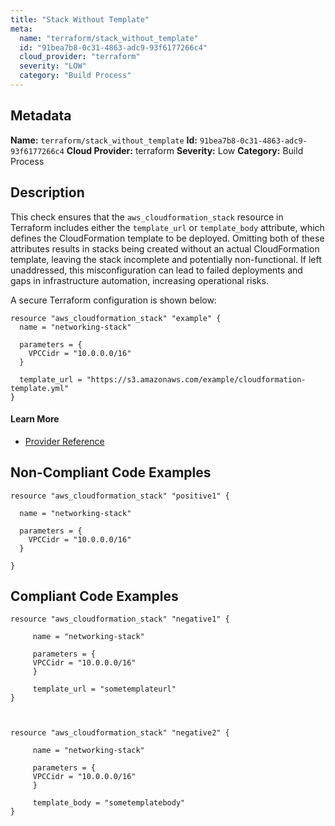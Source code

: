 ```yaml
---
title: "Stack Without Template"
meta:
  name: "terraform/stack_without_template"
  id: "91bea7b8-0c31-4863-adc9-93f6177266c4"
  cloud_provider: "terraform"
  severity: "LOW"
  category: "Build Process"
---
```

## Metadata
**Name:** `terraform/stack_without_template`
**Id:** `91bea7b8-0c31-4863-adc9-93f6177266c4`
**Cloud Provider:** terraform
**Severity:** Low
**Category:** Build Process
## Description
This check ensures that the `aws_cloudformation_stack` resource in Terraform includes either the `template_url` or `template_body` attribute, which defines the CloudFormation template to be deployed. Omitting both of these attributes results in stacks being created without an actual CloudFormation template, leaving the stack incomplete and potentially non-functional. If left unaddressed, this misconfiguration can lead to failed deployments and gaps in infrastructure automation, increasing operational risks.

A secure Terraform configuration is shown below:

```
resource "aws_cloudformation_stack" "example" {
  name = "networking-stack"

  parameters = {
    VPCCidr = "10.0.0.0/16"
  }

  template_url = "https://s3.amazonaws.com/example/cloudformation-template.yml"
}
```

#### Learn More

 - [Provider Reference](https://registry.terraform.io/providers/hashicorp/aws/latest/docs/resources/cloudformation_stack)

## Non-Compliant Code Examples
```aws
resource "aws_cloudformation_stack" "positive1" {

  name = "networking-stack"

  parameters = {
    VPCCidr = "10.0.0.0/16"
  }

}

```

## Compliant Code Examples
```aws
resource "aws_cloudformation_stack" "negative1" {

     name = "networking-stack"

     parameters = {
     VPCCidr = "10.0.0.0/16"
     }

     template_url = "sometemplateurl"
}



resource "aws_cloudformation_stack" "negative2" {

     name = "networking-stack"

     parameters = {
     VPCCidr = "10.0.0.0/16"
     }

     template_body = "sometemplatebody"
}

```